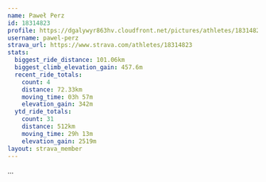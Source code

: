 ```yaml
---
name: Paweł Perz
id: 18314823
profile: https://dgalywyr863hv.cloudfront.net/pictures/athletes/18314823/5244308/1/large.jpg
username: pawel-perz
strava_url: https://www.strava.com/athletes/18314823
stats:
  biggest_ride_distance: 101.06km
  biggest_climb_elevation_gain: 457.6m
  recent_ride_totals:
    count: 4
    distance: 72.33km
    moving_time: 03h 57m
    elevation_gain: 342m
  ytd_ride_totals:
    count: 31
    distance: 512km
    moving_time: 29h 13m
    elevation_gain: 2519m
layout: strava_member
--- 
```

...
